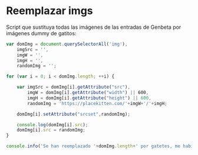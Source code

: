 # Reemplazar imgs

Script que sustituya todas las imágenes de las entradas de Genbeta por imágenes dummy de gatitos:

```javascript
var domImg = document.querySelectorAll('img'),
    imgSrc = '',
    imgW = '',
    imgH = '',
    randomImg = '';

for (var i = 0; i < domImg.length; ++i) {

    var imgSrc = domImg[i].getAttribute("src"),
        imgW = domImg[i].getAttribute("width") || 600,
        imgH = domImg[i].getAttribute("height") || 600,
        randomImg = 'https://placekitten.com/'+imgW+'/'+imgH;

    domImg[i].setAttribute("srcset",randomImg);

    console.log(domImg[i].src);
    domImg[i].src = randomImg;
}

console.info('Se han reemplazado '+domImg.length+' por gatetes, me habían dicho que te gustaban ;)');
```
